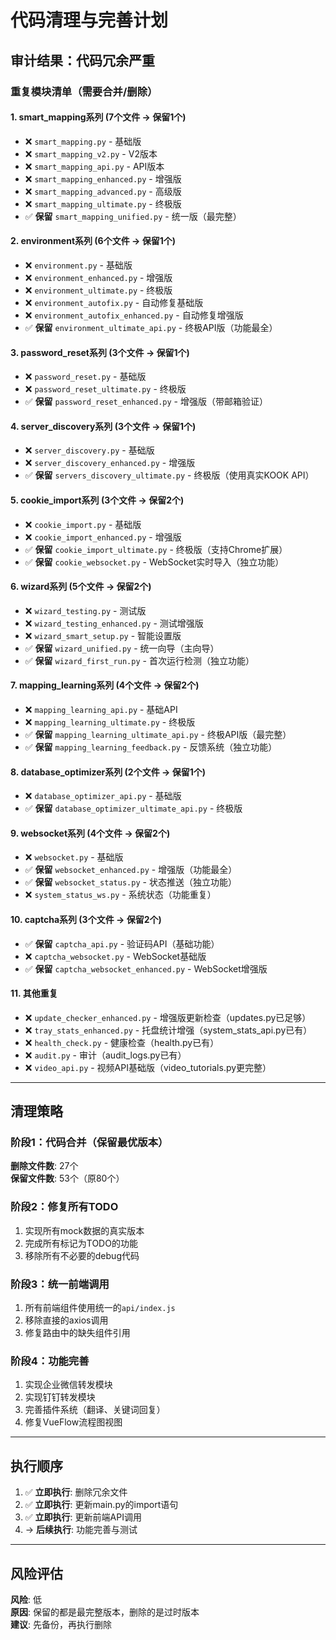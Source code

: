 # 代码清理与完善计划

## 审计结果：代码冗余严重

### 重复模块清单（需要合并/删除）

#### 1. smart_mapping系列 (7个文件 → 保留1个)
- ❌ `smart_mapping.py` - 基础版
- ❌ `smart_mapping_v2.py` - V2版本
- ❌ `smart_mapping_api.py` - API版本
- ❌ `smart_mapping_enhanced.py` - 增强版
- ❌ `smart_mapping_advanced.py` - 高级版
- ❌ `smart_mapping_ultimate.py` - 终极版
- ✅ **保留** `smart_mapping_unified.py` - 统一版（最完整）

#### 2. environment系列 (6个文件 → 保留1个)
- ❌ `environment.py` - 基础版
- ❌ `environment_enhanced.py` - 增强版
- ❌ `environment_ultimate.py` - 终极版
- ❌ `environment_autofix.py` - 自动修复基础版
- ❌ `environment_autofix_enhanced.py` - 自动修复增强版
- ✅ **保留** `environment_ultimate_api.py` - 终极API版（功能最全）

#### 3. password_reset系列 (3个文件 → 保留1个)
- ❌ `password_reset.py` - 基础版
- ❌ `password_reset_ultimate.py` - 终极版
- ✅ **保留** `password_reset_enhanced.py` - 增强版（带邮箱验证）

#### 4. server_discovery系列 (3个文件 → 保留1个)
- ❌ `server_discovery.py` - 基础版
- ❌ `server_discovery_enhanced.py` - 增强版
- ✅ **保留** `servers_discovery_ultimate.py` - 终极版（使用真实KOOK API）

#### 5. cookie_import系列 (3个文件 → 保留2个)
- ❌ `cookie_import.py` - 基础版
- ❌ `cookie_import_enhanced.py` - 增强版
- ✅ **保留** `cookie_import_ultimate.py` - 终极版（支持Chrome扩展）
- ✅ **保留** `cookie_websocket.py` - WebSocket实时导入（独立功能）

#### 6. wizard系列 (5个文件 → 保留2个)
- ❌ `wizard_testing.py` - 测试版
- ❌ `wizard_testing_enhanced.py` - 测试增强版
- ❌ `wizard_smart_setup.py` - 智能设置版
- ✅ **保留** `wizard_unified.py` - 统一向导（主向导）
- ✅ **保留** `wizard_first_run.py` - 首次运行检测（独立功能）

#### 7. mapping_learning系列 (4个文件 → 保留2个)
- ❌ `mapping_learning_api.py` - 基础API
- ❌ `mapping_learning_ultimate.py` - 终极版
- ✅ **保留** `mapping_learning_ultimate_api.py` - 终极API版（最完整）
- ✅ **保留** `mapping_learning_feedback.py` - 反馈系统（独立功能）

#### 8. database_optimizer系列 (2个文件 → 保留1个)
- ❌ `database_optimizer_api.py` - 基础版
- ✅ **保留** `database_optimizer_ultimate_api.py` - 终极版

#### 9. websocket系列 (4个文件 → 保留2个)
- ❌ `websocket.py` - 基础版
- ✅ **保留** `websocket_enhanced.py` - 增强版（功能最全）
- ✅ **保留** `websocket_status.py` - 状态推送（独立功能）
- ❌ `system_status_ws.py` - 系统状态（功能重复）

#### 10. captcha系列 (3个文件 → 保留2个)
- ✅ **保留** `captcha_api.py` - 验证码API（基础功能）
- ❌ `captcha_websocket.py` - WebSocket基础版
- ✅ **保留** `captcha_websocket_enhanced.py` - WebSocket增强版

#### 11. 其他重复
- ❌ `update_checker_enhanced.py` - 增强版更新检查（updates.py已足够）
- ❌ `tray_stats_enhanced.py` - 托盘统计增强（system_stats_api.py已有）
- ❌ `health_check.py` - 健康检查（health.py已有）
- ❌ `audit.py` - 审计（audit_logs.py已有）
- ❌ `video_api.py` - 视频API基础版（video_tutorials.py更完整）

---

## 清理策略

### 阶段1：代码合并（保留最优版本）
**删除文件数**: 27个  
**保留文件数**: 53个（原80个）

### 阶段2：修复所有TODO
1. 实现所有mock数据的真实版本
2. 完成所有标记为TODO的功能
3. 移除所有不必要的debug代码

### 阶段3：统一前端调用
1. 所有前端组件使用统一的`api/index.js`
2. 移除直接的axios调用
3. 修复路由中的缺失组件引用

### 阶段4：功能完善
1. 实现企业微信转发模块
2. 实现钉钉转发模块
3. 完善插件系统（翻译、关键词回复）
4. 修复VueFlow流程图视图

---

## 执行顺序

1. ✅ **立即执行**: 删除冗余文件
2. ✅ **立即执行**: 更新main.py的import语句
3. ✅ **立即执行**: 更新前端API调用
4. → **后续执行**: 功能完善与测试

---

## 风险评估

**风险**: 低  
**原因**: 保留的都是最完整版本，删除的是过时版本  
**建议**: 先备份，再执行删除
